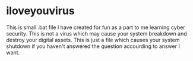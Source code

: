 # iloveyouvirus
This is small .bat file I have created for fun as a part to me learning cyber security.
This is not a virus which may cause your system breakdown and destroy your digital assets.
This is just a file which causes your system shutdown if you haven't answered the question accourding to answer I want.
